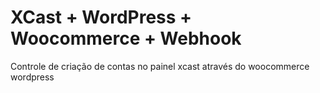 # XCast + WordPress + Woocommerce + Webhook

Controle de criação de contas no painel xcast através do woocommerce wordpress